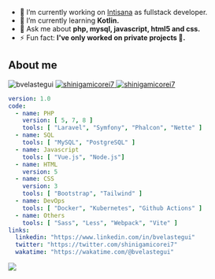 - 🔭 I’m currently working on [Intisana](www.intisana.com) as fullstack developer.
- 🌱 I’m currently learning **Kotlin.**
- 💬 Ask me about **php, mysql, javascript, html5 and css.**
- ⚡ Fun fact: **I've only worked on private projects 🤔.**

## About me

<p>
  <img src="https://komarev.com/ghpvc/?username=bvelastegui&label=Profile+views&style=flat-square" alt="bvelastegui" />
  <a href="https://twitter.com/shinigamicorei7" target="blank">
    <img src="https://img.shields.io/twitter/follow/shinigamicorei7?style=flat-square&color=blue" alt="shinigamicorei7" />
  </a> 
  <a href="https://wakatime.com/@8bb97c70-40a8-4935-9c56-dcb6107c7183" target="blank">
    <img src="https://wakatime.com/badge/user/8bb97c70-40a8-4935-9c56-dcb6107c7183.svg?style=flat-square" alt="shinigamicorei7" />
  </a> 
</p>

```yaml
version: 1.0
code:
  - name: PHP
    version: [ 5, 7, 8 ]
    tools: [ "Laravel", "Symfony", "Phalcon", "Nette" ]
  - name: SQL
    tools: [ "MySQL", "PostgreSQL" ]
  - name: Javascript
    tools: [ "Vue.js", "Node.js"]
  - name: HTML
    version: 5
  - name: CSS
    version: 3
    tools: [ "Bootstrap", "Tailwind" ]
  - name: DevOps
    tools: [ "Docker", "Kubernetes", "Github Actions" ]
  - name: Others
    tools: [ "Sass", "Less", "Webpack", "Vite" ]
links:
  linkedin: "https://www.linkedin.com/in/bvelastegui"
  twitter: "https://twitter.com/shinigamicorei7"
  wakatime: "https://wakatime.com/@bvelastegui"
```

![](https://hit.yhype.me/github/profile?user_id=16880910)
